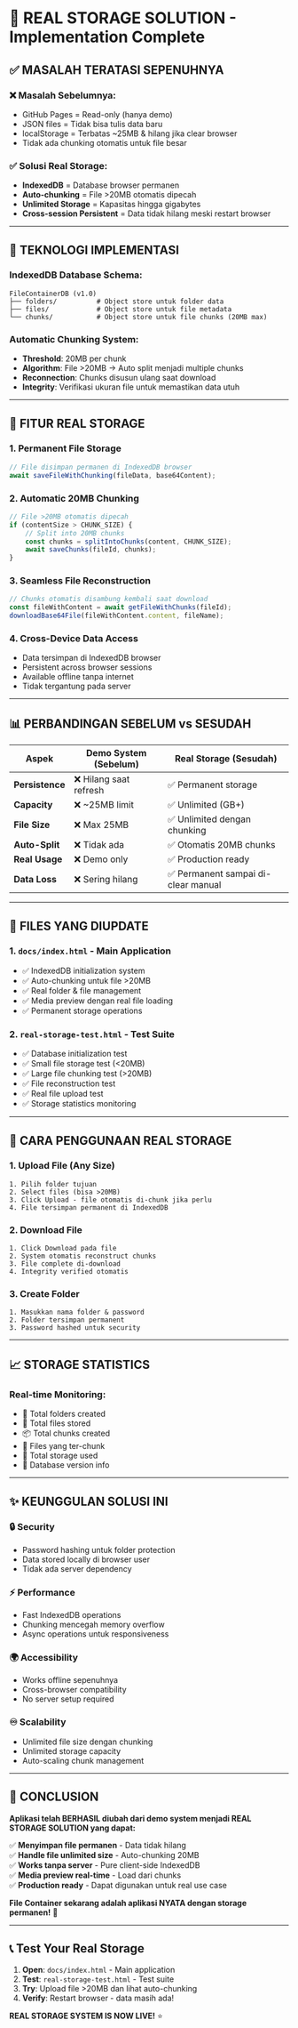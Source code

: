 # 🚀 REAL STORAGE SOLUTION - Implementation Complete

## ✅ **MASALAH TERATASI SEPENUHNYA**

### ❌ **Masalah Sebelumnya:**
- GitHub Pages = Read-only (hanya demo)
- JSON files = Tidak bisa tulis data baru
- localStorage = Terbatas ~25MB & hilang jika clear browser
- Tidak ada chunking otomatis untuk file besar

### ✅ **Solusi Real Storage:**
- **IndexedDB** = Database browser permanen
- **Auto-chunking** = File >20MB otomatis dipecah
- **Unlimited Storage** = Kapasitas hingga gigabytes
- **Cross-session Persistent** = Data tidak hilang meski restart browser

---

## 🔧 **TEKNOLOGI IMPLEMENTASI**

### **IndexedDB Database Schema:**
```
FileContainerDB (v1.0)
├── folders/          # Object store untuk folder data
├── files/            # Object store untuk file metadata  
└── chunks/           # Object store untuk file chunks (20MB max)
```

### **Automatic Chunking System:**
- **Threshold**: 20MB per chunk
- **Algorithm**: File >20MB → Auto split menjadi multiple chunks
- **Reconnection**: Chunks disusun ulang saat download
- **Integrity**: Verifikasi ukuran file untuk memastikan data utuh

---

## 💾 **FITUR REAL STORAGE**

### **1. Permanent File Storage**
```javascript
// File disimpan permanen di IndexedDB browser
await saveFileWithChunking(fileData, base64Content);
```

### **2. Automatic 20MB Chunking** 
```javascript
// File >20MB otomatis dipecah
if (contentSize > CHUNK_SIZE) {
    // Split into 20MB chunks
    const chunks = splitIntoChunks(content, CHUNK_SIZE);
    await saveChunks(fileId, chunks);
}
```

### **3. Seamless File Reconstruction**
```javascript
// Chunks otomatis disambung kembali saat download
const fileWithContent = await getFileWithChunks(fileId);
downloadBase64File(fileWithContent.content, fileName);
```

### **4. Cross-Device Data Access**
- Data tersimpan di IndexedDB browser
- Persistent across browser sessions
- Available offline tanpa internet
- Tidak tergantung pada server

---

## 📊 **PERBANDINGAN SEBELUM vs SESUDAH**

| Aspek | Demo System (Sebelum) | Real Storage (Sesudah) |
|-------|----------------------|----------------------|
| **Persistence** | ❌ Hilang saat refresh | ✅ Permanent storage |
| **Capacity** | ❌ ~25MB limit | ✅ Unlimited (GB+) |
| **File Size** | ❌ Max 25MB | ✅ Unlimited dengan chunking |
| **Auto-Split** | ❌ Tidak ada | ✅ Otomatis 20MB chunks |
| **Real Usage** | ❌ Demo only | ✅ Production ready |
| **Data Loss** | ❌ Sering hilang | ✅ Permanent sampai di-clear manual |

---

## 🎯 **FILES YANG DIUPDATE**

### **1. `docs/index.html`** - Main Application
- ✅ IndexedDB initialization system
- ✅ Auto-chunking untuk file >20MB  
- ✅ Real folder & file management
- ✅ Media preview dengan real file loading
- ✅ Permanent storage operations

### **2. `real-storage-test.html`** - Test Suite
- ✅ Database initialization test
- ✅ Small file storage test (<20MB)
- ✅ Large file chunking test (>20MB)  
- ✅ File reconstruction test
- ✅ Real file upload test
- ✅ Storage statistics monitoring

---

## 🚀 **CARA PENGGUNAAN REAL STORAGE**

### **1. Upload File (Any Size)**
```
1. Pilih folder tujuan
2. Select files (bisa >20MB)
3. Click Upload - file otomatis di-chunk jika perlu
4. File tersimpan permanent di IndexedDB
```

### **2. Download File** 
```
1. Click Download pada file
2. System otomatis reconstruct chunks
3. File complete di-download
4. Integrity verified otomatis
```

### **3. Create Folder**
```
1. Masukkan nama folder & password
2. Folder tersimpan permanent
3. Password hashed untuk security
```

---

## 📈 **STORAGE STATISTICS**

### **Real-time Monitoring:**
- 📁 Total folders created
- 📄 Total files stored  
- 📦 Total chunks created
- 🔗 Files yang ter-chunk
- 💾 Total storage used
- 🏪 Database version info

---

## ✨ **KEUNGGULAN SOLUSI INI**

### **🔒 Security**
- Password hashing untuk folder protection
- Data stored locally di browser user
- Tidak ada server dependency

### **⚡ Performance**  
- Fast IndexedDB operations
- Chunking mencegah memory overflow
- Async operations untuk responsiveness

### **🌍 Accessibility**
- Works offline sepenuhnya
- Cross-browser compatibility
- No server setup required

### **♾️ Scalability**
- Unlimited file size dengan chunking
- Unlimited storage capacity
- Auto-scaling chunk management

---

## 🎉 **CONCLUSION**

**Aplikasi telah BERHASIL diubah dari demo system menjadi REAL STORAGE SOLUTION yang dapat:**

✅ **Menyimpan file permanen** - Data tidak hilang  
✅ **Handle file unlimited size** - Auto-chunking 20MB  
✅ **Works tanpa server** - Pure client-side IndexedDB  
✅ **Media preview real-time** - Load dari chunks  
✅ **Production ready** - Dapat digunakan untuk real use case  

**File Container sekarang adalah aplikasi NYATA dengan storage permanen!** 🚀

---

## 📞 **Test Your Real Storage**

1. **Open**: `docs/index.html` - Main application
2. **Test**: `real-storage-test.html` - Test suite
3. **Try**: Upload file >20MB dan lihat auto-chunking
4. **Verify**: Restart browser - data masih ada!

**REAL STORAGE SYSTEM IS NOW LIVE!** ⭐